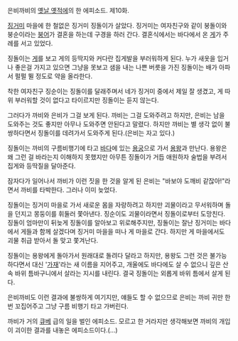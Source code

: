 은비까비의 [옛날 옛적에](%EC%98%9B%EB%82%A0%20%EC%98%9B%EC%A0%81%EC%97%90.md)의 한
에피소드. 제10화.

[징거미](%EC%A7%95%EA%B1%B0%EB%AF%B8%EC%83%88%EC%9A%B0.md) 마을에 한 철없은 징거미 징돌이가
살았다. 징거미는 여자친구와 같이 붕돌이와 붕순이라는 [붕어](%EB%B6%95%EC%96%B4.md)가 결혼을 하는데 구경을 하러
간다. 결혼식에서는 바다에서 온 [게](%EA%B2%8C.md)가 주례를 서고 있었다.

징돌이는 [게](%EA%B2%8C.md)를 보고 게의 등딱지와 커다란 집게발을 부러워하게 된다. 누가 새옷을 입거나 좋은걸 가지고
있으면 그냥을 못보고 샘을 내는 나쁜 버릇을 가진 징돌이는 배가 아파서 펄펄 뛸 정도로 약을 올라한다.

착한 여자친구 징순이는 징돌이를 달래주며서 네가 징거미 중에서 제일 잘 생겼고, 게 따위 부러워할 것이 없다고 타이르지만 징돌이는 듣지
않는다.  

그러다가 까비와 은비가 그걸 보게 된다. 까비는 그걸 도와주려고 하지만, 은비는 남을 도와주는 것도 좋지만 아무나 도와주면 안된다고 말렸다.
하지만 까비는 별 생각 없이 불쌍하다면서 징돌이를 데려가서 도와주게 된다.(은비는 자고 있다.)  

징돌이는 까비의 구름비행기에 타고 [바다](%EB%B0%94%EB%8B%A4.md)에 있는
[용궁](%EC%9A%A9%EA%B6%81.md)으로 가서 [용왕](%EC%9A%A9%EC%99%95.md)과 만난다. 용왕은 왜
그런 걸 바라는지 이해하지 못했지만 아무튼 징돌이가 거듭 애원하자 술법을 부려서 집게와 등딱질을 달아준다.

잠자다가 일어나서 까비가 이런 짓을 한 것을 알게 된 은비는 "바보야 도깨비 같잖아!"라면서 까비를 타박한다. 그러나 이미 늦었다.  

징돌이는 징거미 마을로 가서 새로운 몸을 자랑하려고 하지만 괴물이라고 무서워하며 돌을 던지고 몽둥이를 휘둘러 쫓아낸다. 징순이도 괴물이라면서
징돌이로부터 도망친다. 징돌이 엄마만이 뒤늦게 징돌이를 알아보고 위로해주지만, 징돌이는 잘난 징거미는 바다에서 게들과 함께 살겠다며 징거미
마을을 떠나 게 마을로 간다. 하지만 게 마을에서도 괴물 취급 받아서 돌 맞고 쫓겨난다.  

징돌이는 용왕에게 돌아가서 원래대로 돌려다 달라고 하지만, 용왕도 그런 것은 불가능하다면서 대신
'[가재](%EA%B0%80%EC%9E%AC.md)'라는 새 이름을 지어주고, 개울에도 바다에도 살 수 없으니 깊은 산 속 바위
틈바구니에서 살라는 지시를 내린다. 결국 징돌이는 외롭게 바위 틈에서 살게 된다.

은비까비도 이런 결과에 불쌍하게 여기지만, 얘들도 할 수 없으므로 은비는 까비 귀만 한 번 꼬집어주고 그냥 구름 비행기 타고 가버린다.  

까비가 거의 [큐베](%ED%81%90%EB%B2%A0.md) 급의 일을 벌인 에피소드. 모르고 한 거라지만 생각해보면 까비의 개입이
괴이한 결과를 내놓은 에피소드이다.(...)

